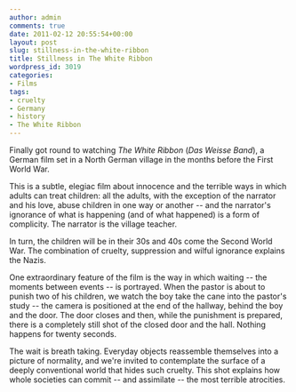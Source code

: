 ```yaml
---
author: admin
comments: true
date: 2011-02-12 20:55:54+00:00
layout: post
slug: stillness-in-the-white-ribbon
title: Stillness in The White Ribbon
wordpress_id: 3019
categories:
- Films
tags:
- cruelty
- Germany
- history
- The White Ribbon
---
```


Finally got round to watching _The White Ribbon_ (_Das Weisse Band_), a German film set in a North German village in the months before the First World War.





This is a subtle, elegiac film about innocence and the terrible ways in which adults can treat children: all the adults, with the exception of the narrator and his love, abuse children in one way or another -- and the narrator's ignorance of what is happening (and of what happened) is a form of complicity. The narrator is the village teacher.

In turn, the children will be in their 30s and 40s come the Second World War. The combination of cruelty, suppression and wilful ignorance explains the Nazis.

One extraordinary feature of the film is the way in which waiting -- the moments between events -- is portrayed. When the pastor is about to punish two of his children, we watch the boy take the cane into the pastor's study -- the camera is positioned at the end of the hallway, behind the boy and the door. The door closes and then, while the punishment is prepared, there is a completely still shot of the closed door and the hall. Nothing happens for twenty seconds.

The wait is breath taking. Everyday objects reassemble themselves into a picture of normality, and we're invited to contemplate the surface of a deeply conventional world that hides such cruelty. This shot explains how whole societies can commit -- and assimilate -- the most terrible atrocities.
